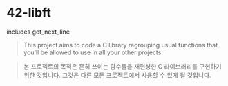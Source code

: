 # 42-libft
includes get_next_line
>  This project aims to code a C library regrouping usual functions that you’ll
be allowed to use in all your other projects.

> 본 프로젝트의 목적은 흔히 쓰이는 함수들을 재편성한 C 라이브러리를 구현하기 위한 것입니다. 그것은 다른 모든 프로젝트에서 사용할 수 있게 될 것입니다.
